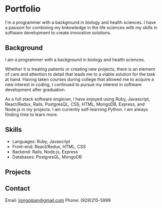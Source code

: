 # Portfolio

I'm a programmer with a background in biology and health sciences. I have a passion for combining my knkowledge in the life sciences with my skills in software development to create innovative solutions.

## Background

I am a programmer with a background in biology and health sciences.

Whether it is treating patients or creating new projects, there is an element of care and attention to detail that leads me to a viable solution for the task at hand. Having taken courses during college that allowed me to acquire a new interest in coding, I continued to pursue my interest in software development after graduation.

As a full stack software enginner, I have enjoyed using Ruby, Javascript, React/Redux, Rails, PostgresQL, CSS, HTML, MongoDB, Express, and Node.js in my projects. I am currently self-learning Python. I am always finding time to learn more.

## Skills
- Languages: Ruby, Javascript
- Front-end: React/Redux, HTML, CSS
- Backend: Rails, Node.js, Express
- Databases: PostgresQL, MongoDB

## Projects


## Contact

Email: jiongqipan@gmail.com
Phone: (929)215-5999
